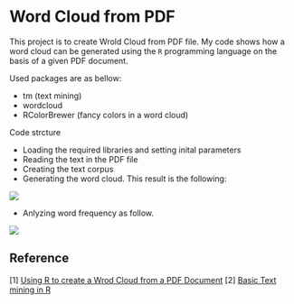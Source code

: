 # Word Cloud from PDF #

This project is to create Wrold Cloud from PDF file.
My code shows how a word cloud can be generated using the `R` programming language on the basis of a given PDF document.

Used packages are as bellow:
- tm (text mining)
- wordcloud
- RColorBrewer (fancy colors in a word cloud)


Code strcture
- Loading the required libraries and setting inital parameters
- Reading the text in the PDF file
- Creating the text corpus
- Generating the word cloud. This result is the following:

![](https://github.com/leejaymin/WordCloud/blob/master/output.png?raw=true)

- Anlyzing word frequency as follow.

![](https://github.com/leejaymin/WordCloud/blob/master/Freqency.png?raw=true)

## Reference ##
[1] [Using R to create a Wrod Cloud from a PDF Document](http://riccardo-hertel.com/wp/index.php/2015/09/03/using-r-to-create-a-word-cloud-from-a-pdf-document/)
[2] [Basic Text mining in R](https://rstudio-pubs-static.s3.amazonaws.com/31867_8236987cf0a8444e962ccd2aec46d9c3.html#relationships-between-terms)

